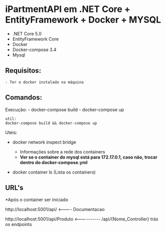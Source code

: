 # iPartmentAPI em .NET Core + EntityFramework + Docker + MYSQL

 - .NET Core 5.0
 - EntityFramework Core
 - Docker 
 - Docker-compose 3.4
 - Mysql 


## Requisitos:
	- Ter o docker instalado na máquina

## Comandos: 
  Execução:
    - docker-compose build
    - docker-compose up
    
    util:
	docker-compose build && docker-compose up

  Uteis:
- docker network inspect bridge 
  - Informações sobre a rede dos containers
  -	**Ver se o container do mysql está para 172.17.0.1, caso não, trocar dentro do docker-compose.yml**
   
 - docker container ls (Lista os containers)


## URL's

 *Após o container ser iniciado

http://localhost:5001/api/  <---- Documentacao

http://localhost:5001/api/Produto <---------- /api/{Nome_Controller} trás os endpoints
